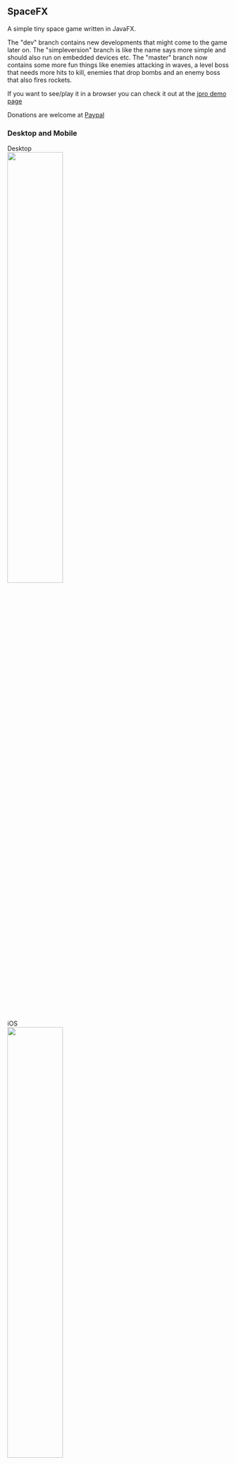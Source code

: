 ## SpaceFX
A simple tiny space game written in JavaFX.

The "dev" branch contains new developments that might come to the game later on. The "simpleversion" branch is like the name says more simple and should also run on
embedded devices etc. 
The "master" branch now contains some more fun things like enemies attacking in waves, a level boss that needs more hits to kill, enemies that drop bombs and an
enemy boss that also fires rockets.


If you want to see/play it in a browser you can check it out at the [jpro demo page](https://demos.jpro.one/spacefx.html)


Donations are welcome at [Paypal](https://paypal.me/hans0l0)

### Desktop and Mobile
<p>Desktop<br><img src="https://raw.githubusercontent.com/HanSolo/SpaceFX/master/SpaceFX_Desktop.jpg" width=50%></img></p>
<p>iOS<br><img src="https://raw.githubusercontent.com/HanSolo/SpaceFX/master/SpaceFX_iOS.jpg" width=50%></img></p>
<p>Android<br><img src="https://raw.githubusercontent.com/HanSolo/SpaceFX/master/SpaceFX_Android.jpg" width=50%></img></p>
<p>Web<br><img src="https://raw.githubusercontent.com/HanSolo/SpaceFX/master/SpaceFX_Web.jpg" width=50%></img></p>

### Youtube video
I've recorded a little [video](https://youtu.be/Kc0lv3R5VG0) that shows the game in action.


### Requirements for building a native package
If you would like to build a native package you should have at least JDK 13 installed
on your machine. Make sure you run on Java13 and do a `gradle clean build jar` on the 
command line and execute the build app script e.g. `bash build_app.sh`. If everything 
worked ok you will find the native app in the folder `/build/installer`.
To build a native package you will need the early access release of the 
jpackage tool. Please find more info [here](https://github.com/dlemmermann/JPackageScriptFX).


### master branch
These branches are using gradle for the build and they need JDK 13 with OpenJFX13 (and JDK 14 if you want native bundles).
On my machines I use [AdoptOpenJDK](https://adoptopenjdk.net/?variant=openjdk12&jvmVariant=hotspot) for the JDK13 installation and
[OpenJFX](https://openjfx.io/) for the JavaFX installation.
You should be able to fork the branch and open the build.gradle file in your favourite IDE as a project to run it from the code.
To compile it you need to make sure you are on JDK13 and OpenJFX is installed, then execute the following on the command line.

OS X:
```
cd /PATH/TO/SpaceFX

./gradlew clean build jar

./build_app.sh
```

Windows:
```
cd \PATH\TO\SpaceFX

.\gradlew clean build jar

.\build_app.bat
```

After that you will find the runnable jar file in
```
/PATH/TO/SpaceFX/build/libs
```
and the bundle created by the jpackage tool from JDK14 in
```
/PATH/TO/SpaceFX/build/installer
```

### mobile branch
This branch uses maven for the build and it needs at least JDK 11. In principle you simply have to follow the instructions
over at [github](https://github.com/gluonhq/client-samples) from Gluon to make it run on iOS and Android.
If you have the setup your system as mentioned on the github page with the Gluon examples you can build/deploy SpaceFX to your
device as follows. To build/run it on iOS you need to run it on a Mac and to build/run it on Android you need to run it on Linux.
First of all make sure you are on JDK11 and that you have installed all things described on github.

iOS:
Make sure your iPhone is registered as a developer device at [apple](https://developer.apple.com/) and is plugged into your Mac.
```
export JAVA_HOME=$GRAALVM_HOME

cd /PATH/TO/SpaceFX

mvn clean -Pios client:build

mvn -Pios client:run
```

The iOS spacefx.app file can be found at 
```
/PATH/TO/SpaceFX/target/client/arm64-ios/
```


OSX:
```
export JAVA_HOME=$GRAALVM_HOME

cd /PATH/TO/SpaceFX

mvn clean client:build
```

The OSX spacefx binary can be found at
```
/PATH/TO/SpaceFX/target/client/x86_64-darwin
```


Android:
Make sure your Android phone is a developer phone and is plugged into your Linux machine.
```
export JAVA_HOME=$GRAALVM_HOME

cd /PATH/TO/SpaceFX

mvn clean -Pandroid client:build

mvn -Pandroid client:run
```

The Android spacefx.apk file can be found at
```
/PATH/TO/SpaceFX/target/client/aarch64-android/gvm/apk/bin
```


Linux:
```
export JAVA_HOME=$GRAALVM_HOME

cd /PATH/TO/SpaceFX

mvn clean client:build
```

The Linux binary can be found at
```
/PATH/TO/SpaceFX/target/x86_64-linux
```

Keep in mind that at the moment there is no support for sound when using the GraalVM/Substrate combo.

###Attention:
Because we use different build tools for the master and mobile branch at the moment it can lead to problems
in your favourite IDE when switching branches. To avoid those problems just keep the following steps in mind:

When switching from the master to the mobile branch you should follow these simple steps:
- remove the project from your IDE
- close your IDE
- switch branch from master to mobile
- remove files/folders like .gradle, .idea, /build and /logs
- start your IDE
- open the pom.xml file as a project

When switching from mobile to the master branch you should follow these simple steps:
- remove the project from your IDE
- close your IDE
- switch branch from mobile to master
- start your IDE
- open the build.gradle file as a project


### Run SpaceFX in the browser using jpro
To run SpaceFX in the browser you will need to set the used JDK to 11 in
the build.gradle file. In the future you will also be able to use JDK 13 etc.
More info on how to run a JavaFX application in the browser can be found
here [jpro](https://www.jpro.one/?page=docs/current/1.1/).

To make SpaceFX run in your browser you need to be on the master branch and execute the following steps:
Open the build.gradle file in an editor and comment out the line:
```
//mainClassName = "$moduleName/eu.hansolo.spacefx.SpaceFX"
```
Now enable the line:
```
mainClassName = "eu.hansolo.spacefx.SpaceFX"
```

On the command line execute:
```
cd /PATH/TO/SpaceFX

./gradlew jproRun
```

Open a browser and go to ```localhost:8080```

